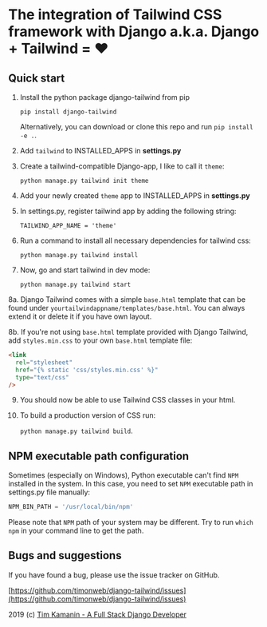 # The integration of Tailwind CSS framework with Django a.k.a. Django + Tailwind = ❤

## Quick start

1. Install the python package django-tailwind from pip

   `pip install django-tailwind`

   Alternatively, you can download or clone this repo and run `pip install -e .`.

2. Add `tailwind` to INSTALLED_APPS in **settings.py**

3. Create a tailwind-compatible Django-app, I like to call it `theme`:

   `python manage.py tailwind init theme`

4. Add your newly created `theme` app to INSTALLED_APPS in **settings.py**

5. In settings.py, register tailwind app by adding the following string:

   `TAILWIND_APP_NAME = 'theme'`

6. Run a command to install all necessary dependencies for tailwind css:

   `python manage.py tailwind install`

7. Now, go and start tailwind in dev mode:

   `python manage.py tailwind start`

8a. Django Tailwind comes with a simple `base.html` template that can be found under 
   `yourtailwindappname/templates/base.html`. You can always extend it or delete it if you
   have own layout.

8b. If you're not using `base.html` template provided with Django Tailwind, add `styles.min.css` to your own `base.html` template file:

   ```html
   <link
     rel="stylesheet"
     href="{% static 'css/styles.min.css' %}"
     type="text/css"
   />
   ```

9. You should now be able to use Tailwind CSS classes in your html.

10. To build a production version of CSS run:

    `python manage.py tailwind build`.

## NPM executable path configuration

Sometimes (especially on Windows), Python executable can't find `NPM` installed in the system.
In this case, you need to set `NPM` executable path in settings.py file manually:

```python
NPM_BIN_PATH = '/usr/local/bin/npm'
``` 
    
Please note that `NPM` path of your system may be different. Try to run `which npm` in your
command line to get the path.

## Bugs and suggestions

If you have found a bug, please use the issue tracker on GitHub.

[https://github.com/timonweb/django-tailwind/issues](https://github.com/timonweb/django-tailwind/issues)

2019 (c) [Tim Kamanin - A Full Stack Django Developer](https://timonweb.com)
